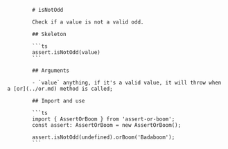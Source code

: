             # isNotOdd

            Check if a value is not a valid odd.

            ## Skeleton

            ```ts
            assert.isNotOdd(value)
            ```

            ## Arguments

            - `value` anything, if it's a valid value, it will throw when a [or](../or.md) method is called;

            ## Import and use

            ```ts
            import { AssertOrBoom } from 'assert-or-boom';
            const assert: AssertOrBoom = new AssertOrBoom();

            assert.isNotOdd(undefined).orBoom('Badaboom');
            ```
